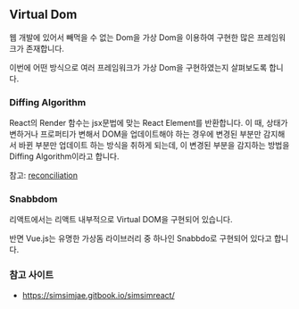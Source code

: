 ## Virtual Dom

웹 개발에 있어서 빼먹을 수 없는 Dom을 가상 Dom을 이용하여 구현한 많은 프레임워크가 존재합니다.

이번에 어떤 방식으로 여러 프레임워크가 가상 Dom을 구현하였는지 살펴보도록 합니다.

### Diffing Algorithm

React의 Render 함수는 jsx문법에 맞는 React Element를 반환합니다. 이 때, 상태가 변하거나 프로퍼티가 변해서 DOM을 업데이트해야 하는 경우에 변경된 부분만 감지해서 바뀐 부분만 업데이트 하는 방식을 취하게 되는데, 이 변경된 부분을 감지하는 방법을 Diffing Algorithm이라고 합니다.

참고: [reconciliation](https://ko.reactjs.org/docs/reconciliation.html#gatsby-focus-wrapper)

### Snabbdom

리액트에서는 리액트 내부적으로 Virtual DOM을 구현되어 있습니다.

반면 Vue.js는 유명한 가상돔 라이브러리 중 하나인 Snabbdo로 구현되어 있다고 합니다.

### 참고 사이트

- https://simsimjae.gitbook.io/simsimreact/
